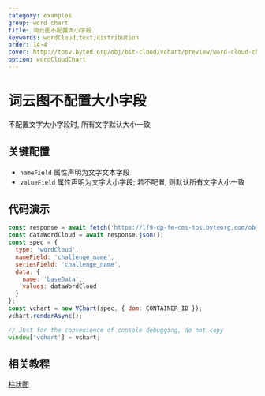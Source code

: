```yaml
---
category: examples
group: word chart
title: 词云图不配置大小字段
keywords: wordCloud,text,distribution
order: 14-4
cover: http://tosv.byted.org/obj/bit-cloud/vchart/preview/word-cloud-chart/word-cloud-no-valueField.png
option: wordCloudChart
---
```


# 词云图不配置大小字段

不配置文字大小字段时, 所有文字默认大小一致

## 关键配置

- `nameField` 属性声明为文字文本字段
- `valueField` 属性声明为文字大小字段; 若不配置, 则默认所有文字大小一致

## 代码演示

```javascript livedemo
const response = await fetch('https://lf9-dp-fe-cms-tos.byteorg.com/obj/bit-cloud/data-wordcloud.json');
const dataWordCloud = await response.json();
const spec = {
  type: 'wordCloud',
  nameField: 'challenge_name',
  seriesField: 'challenge_name',
  data: {
    name: 'baseData',
    values: dataWordCloud
  }
};
const vchart = new VChart(spec, { dom: CONTAINER_ID });
vchart.renderAsync();

// Just for the convenience of console debugging, do not copy
window['vchart'] = vchart;
```

## 相关教程

[柱状图](link)
